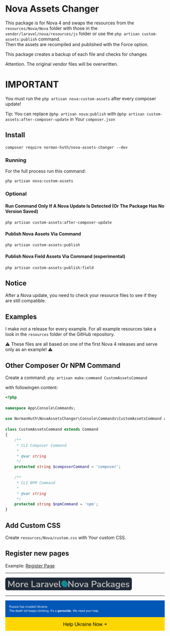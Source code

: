 # Nova Assets Changer

This package is for Nova 4 and swaps the resources from the `resources/Nova/Nova` folder with those in
the `vendor/laravel/nova/resources/js` folder or use the `php artisan custom-assets:publish`
command.  
Then the assets are recompiled and published with the Force option.

This package creates a backup of each file and checks for changes

Attention. The original vendor files will be overwritten.

# IMPORTANT

You must run the `php artisan nova:custom-assets` after every composer update!

Tip: You can replace `@php artisan nova:publish` with `@php artisan custom-assets:after-composer-update` in
Your `composer.json`

## Install

```
composer require norman-huth/nova-assets-changer --dev
```

### Running

For the full process run this command:

```
php artisan nova:custom-assets
```

### Optional

#### Run Command Only If A Nova Update Is Detected (Or The Package Has No Version Saved)

```
php artisan custom-assets:after-composer-update
```

#### Publish Nova Assets Via Command

```
php artisan custom-assets:publish
```

#### Publish Nova Field Assets Via Command (experimental)

```
php artisan custom-assets:publish:field
```

## Notice

After a Nova update, you need to check your resource files to see if they are still compatible.

## Examples

I make not a release for every example. For all example resources take a look in the `resources` folder of the GitHub
repository.

⚠️ These files are all based on one of the first Nova 4 releases and serve only as an example! ⚠️

## Other Composer Or NPM Command

Create a command:
`php artisan make:command CustomAssetsCommand`

with followingen content:

```php
<?php

namespace App\Console\Commands;

use NormanHuth\NovaAssetsChanger\Console\Commands\CustomAssetsCommand as Command;

class CustomAssetsCommand extends Command
{
    /**
     * CLI Composer Command
     *
     * @var string
     */
    protected string $composerCommand = 'composer';

    /**
     * CLI NPM Command
     *
     * @var string
     */
    protected string $npmCommand = 'npm';
}

```

## Add Custom CSS

Create `resources/Nova/custom.css` with Your custom CSS.

## Register new pages

Example: [Register Page](/docs/register-page.md)

---
[![More Laravel Nova Packages](https://raw.githubusercontent.com/Muetze42/asset-repo/main/svg/more-laravel-nova-packages.svg)](https://huth.it/nova-packages)

___

[![Stand With Ukraine](https://raw.githubusercontent.com/vshymanskyy/StandWithUkraine/main/banner2-direct.svg)](https://vshymanskyy.github.io/StandWithUkraine/)
